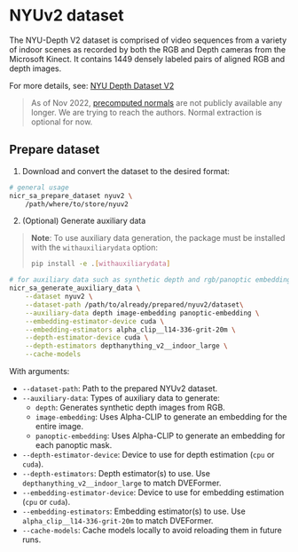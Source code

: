 # NYUv2 dataset

The NYU-Depth V2 dataset is comprised of video sequences from a variety of indoor scenes as recorded by both the RGB and Depth cameras from the Microsoft Kinect.
It contains 1449 densely labeled pairs of aligned RGB and depth images.

For more details, see: [NYU Depth Dataset V2](https://cs.nyu.edu/~fergus/datasets/nyu_depth_v2.html)

> As of Nov 2022, [precomputed normals](https://cs.nyu.edu/~deigen/dnl/normals_gt.tgz) are not publicly available any longer.
  We are trying to reach the authors.
  Normal extraction is optional for now.

## Prepare dataset

1. Download and convert the dataset to the desired format:

  ```bash
  # general usage
  nicr_sa_prepare_dataset nyuv2 \
      /path/where/to/store/nyuv2
  ```

2. (Optional) Generate auxiliary data
  > **Note**: To use auxiliary data generation, the package must be installed with the `withauxiliarydata` option:
  > ```bash
  > pip install -e .[withauxiliarydata]
  > ```

  ```bash
  # for auxiliary data such as synthetic depth and rgb/panoptic embeddings
  nicr_sa_generate_auxiliary_data \
      --dataset nyuv2 \
      --dataset-path /path/to/already/prepared/nyuv2/dataset\
      --auxiliary-data depth image-embedding panoptic-embedding \
      --embedding-estimator-device cuda \
      --embedding-estimators alpha_clip__l14-336-grit-20m \
      --depth-estimator-device cuda \
      --depth-estimators depthanything_v2__indoor_large \
      --cache-models
  ```
  With arguments:
  - `--dataset-path`:
    Path to the prepared NYUv2 dataset.
  - `--auxiliary-data`:
    Types of auxiliary data to generate:
      - `depth`: Generates synthetic depth images from RGB.
      - `image-embedding`: Uses Alpha-CLIP to generate an embedding for the entire image.
      - `panoptic-embedding`: Uses Alpha-CLIP to generate an embedding for each panoptic mask.
  - `--depth-estimator-device`:
    Device to use for depth estimation (`cpu` or `cuda`).
  - `--depth-estimators`:
    Depth estimator(s) to use. Use `depthanything_v2__indoor_large` to match DVEFormer.
  - `--embedding-estimator-device`:
    Device to use for embedding estimation (`cpu` or `cuda`).
  - `--embedding-estimators`:
    Embedding estimator(s) to use. Use `alpha_clip__l14-336-grit-20m` to match DVEFormer.
  - `--cache-models`:
    Cache models locally to avoid reloading them in future runs.
